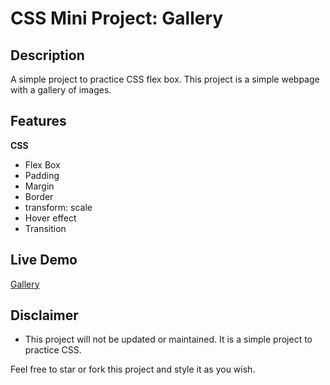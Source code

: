 # CSS Mini Project: Gallery

## Description

A simple project to practice CSS flex box. This project is a simple webpage with a gallery of images.

## Features

**CSS**

-   Flex Box
-   Padding
-   Margin
-   Border
-   transform: scale
-   Hover effect
-   Transition

## Live Demo

[Gallery](https://quintin-dev.github.io/CSS-Mini_Projects-Gallery/)

## Disclaimer

-   This project will not be updated or maintained. It is a simple project to practice CSS.

Feel free to star or fork this project and style it as you wish.
